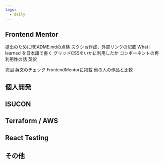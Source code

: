 ```yaml
---
tags:
  - daily
---
```


## Frontend Mentor
提出のためにREADME.mdの点検
スクショ作成、外部リンクの記載
What I learned を日本語で書く
	グリッドCSSをいかに利用したか
	コンポーネントの再利用性の話
英訳

次回
英文のチェック
FrontendMentorに掲載
他の人の作品と比較

## 個人開発

## ISUCON

## Terraform / AWS

## React Testing

## その他

